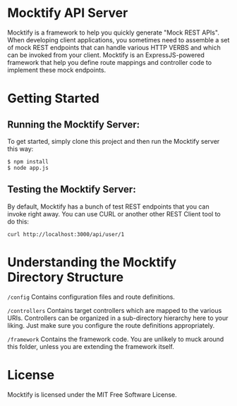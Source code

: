 # Mocktify API Server
Mocktify is a framework to help you quickly generate "Mock REST APIs". When developing client applications, you sometimes need to assemble a set of mock REST endpoints that can handle various HTTP VERBS and which can be invoked from your client. Mocktify is an ExpressJS-powered framework that help you define route mappings and controller code to implement these mock endpoints.

# Getting Started

## Running the Mocktify Server:

To get started, simply clone this project and then run the Mocktify server this way:


```
$ npm install
$ node app.js
```

## Testing the Mocktify Server:

By default, Mocktify has a bunch of test REST endpoints that you can invoke right away. You can use CURL or another other REST Client tool to do this:

```
curl http://localhost:3000/api/user/1
```

# Understanding the Mocktify Directory Structure

`/config`
Contains configuration files and route definitions.

`/controllers`
Contains target controllers which are mapped to the various URIs. Controllers can be organized in a sub-directory hierarchy here to your liking. Just make sure you configure the route definitions appropriately.

`/framework`
Contains the framework code. You are unlikely to muck around this folder, unless you are extending the framework itself.


# License

Mocktify is licensed under the MIT Free Software License.

